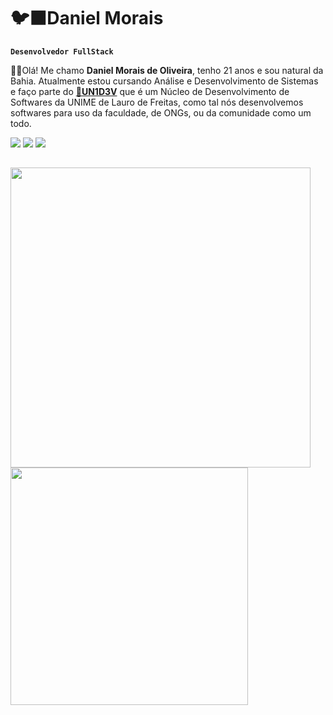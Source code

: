 # 🐦‍⬛Daniel Morais

**`Desenvolvedor FullStack`**

🖐🏽Olá! Me chamo <b>Daniel Morais de Oliveira</b>, tenho 21 anos e sou natural da Bahia. Atualmente estou cursando Análise e Desenvolvimento de Sistemas e faço parte do <a href="https://www.linkedin.com/company/un1d3v/posts/?feedView=all"><b>🤖UN1D3V</b></a> que é um Núcleo de Desenvolvimento de Softwares da UNIME de Lauro de Freitas, como tal nós desenvolvemos softwares para uso da faculdade, de ONGs, ou da comunidade como um todo.
<div>
  
  <a href="https://discord.com/users/1341637704965947422" target="_blank"><img src="https://img.shields.io/badge/Discord-7289DA?style=for-the-badge&logo=discord&logoColor=white" /></a>
  <a href="mailto:dan.oliveira972@gmail.com" target="_blank"><img src="https://img.shields.io/badge/Gmail-D14836?style=for-the-badge&logo=gmail&logoColor=white" /></a>
  <a href="https://www.linkedin.com/in/danielomorais/" target="_blank"><img src="https://img.shields.io/badge/LinkedIn-0077B5?style=for-the-badge&logo=linkedin&logoColor=white" /></a>
</div>

##

<div>
  <img src="https://github-readme-stats.vercel.app/api?username=danielomorais&theme=dark" width="480" /> 
  <img src="https://github-readme-stats.vercel.app/api/top-langs/?username=danielomorais&theme=dark" width="380" /> 
</div>
